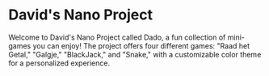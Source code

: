 # David's Nano Project
 Welcome to David's Nano Project called Dado, 
a fun collection of mini-games you can enjoy! The project offers four different games: "Raad het Getal," "Galgje," "BlackJack," and "Snake," with a customizable color theme for a personalized experience.